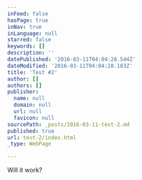 ```yaml
---
inFeed: false
hasPage: true
inNav: true
inLanguage: null
starred: false
keywords: []
description: ''
datePublished: '2016-03-11T04:04:28.544Z'
dateModified: '2016-03-11T04:04:28.183Z'
title: 'Test #2'
author: []
authors: []
publisher:
  name: null
  domain: null
  url: null
  favicon: null
sourcePath: _posts/2016-03-11-test-2.md
published: true
url: test-2/index.html
_type: WebPage

---
```

Will it work?